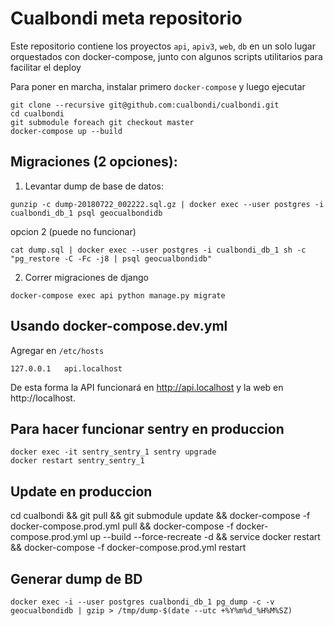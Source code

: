# Cualbondi meta repositorio

Este repositorio contiene los proyectos `api`, `apiv3`, `web`, `db` en un solo lugar orquestados con docker-compose, junto con algunos scripts utilitarios para facilitar el deploy

Para poner en marcha, instalar primero `docker-compose` y luego ejecutar

    git clone --recursive git@github.com:cualbondi/cualbondi.git
    cd cualbondi
    git submodule foreach git checkout master
    docker-compose up --build

## Migraciones (2 opciones):

1. Levantar dump de base de datos:

`gunzip -c dump-20180722_002222.sql.gz | docker exec --user postgres -i cualbondi_db_1 psql geocualbondidb`

opcion 2 (puede no funcionar)

`cat dump.sql | docker exec --user postgres -i cualbondi_db_1 sh -c "pg_restore -C -Fc -j8 | psql geocualbondidb"`

2. Correr migraciones de django

`docker-compose exec api python manage.py migrate`

## Usando docker-compose.dev.yml

Agregar en `/etc/hosts`

```
127.0.0.1   api.localhost
```

De esta forma la API funcionará en http://api.localhost y la web en http://localhost.


## Para hacer funcionar sentry en produccion

    docker exec -it sentry_sentry_1 sentry upgrade
    docker restart sentry_sentry_1

## Update en produccion

  cd cualbondi && git pull && git submodule update && docker-compose -f docker-compose.prod.yml pull && docker-compose -f docker-compose.prod.yml up --build --force-recreate -d && service docker restart && docker-compose -f docker-compose.prod.yml restart

## Generar dump de BD

`docker exec -i --user postgres cualbondi_db_1 pg_dump -c -v geocualbondidb | gzip > /tmp/dump-$(date --utc +%Y%m%d_%H%M%SZ)`

